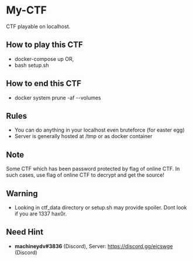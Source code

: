 # My-CTF
CTF playable on localhost.

## How to play this CTF
* docker-compose up
OR,
* bash setup.sh

## How to end this CTF
* docker system prune -af --volumes

## Rules
* You can do anything in your localhost even bruteforce (for easter egg)
* Server is generally hosted at /tmp or as docker container

## Note
Some CTF which has been password protected by flag of online CTF. In such cases, use flag of online CTF to decrypt and get the source!

## Warning
* Looking in ctf_data directory or setup.sh may provide spoiler. Dont look if you are 1337 hax0r.

## Need Hint
* **machineydv#3836** (Discord), Server: https://discord.gg/ejcswge (Discord) 
